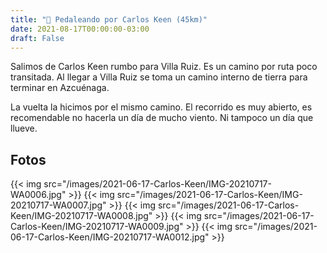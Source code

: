 ```yaml
---
title: "🚴 Pedaleando por Carlos Keen (45km)"
date: 2021-08-17T00:00:00-03:00
draft: False
---
```


Salimos de Carlos Keen rumbo para Villa Ruiz. Es un camino por ruta poco transitada. Al llegar a Villa Ruiz se toma un camino interno de tierra para terminar en Azcuénaga. 

La vuelta la hicimos por el mismo camino. El recorrido es muy abierto, es recomendable no hacerla un día de mucho viento. Ni tampoco un día que llueve.


## Fotos

{{< img src="/images/2021-06-17-Carlos-Keen/IMG-20210717-WA0006.jpg" >}}
{{< img src="/images/2021-06-17-Carlos-Keen/IMG-20210717-WA0007.jpg" >}}
{{< img src="/images/2021-06-17-Carlos-Keen/IMG-20210717-WA0008.jpg" >}}
{{< img src="/images/2021-06-17-Carlos-Keen/IMG-20210717-WA0009.jpg" >}}
{{< img src="/images/2021-06-17-Carlos-Keen/IMG-20210717-WA0012.jpg" >}}



